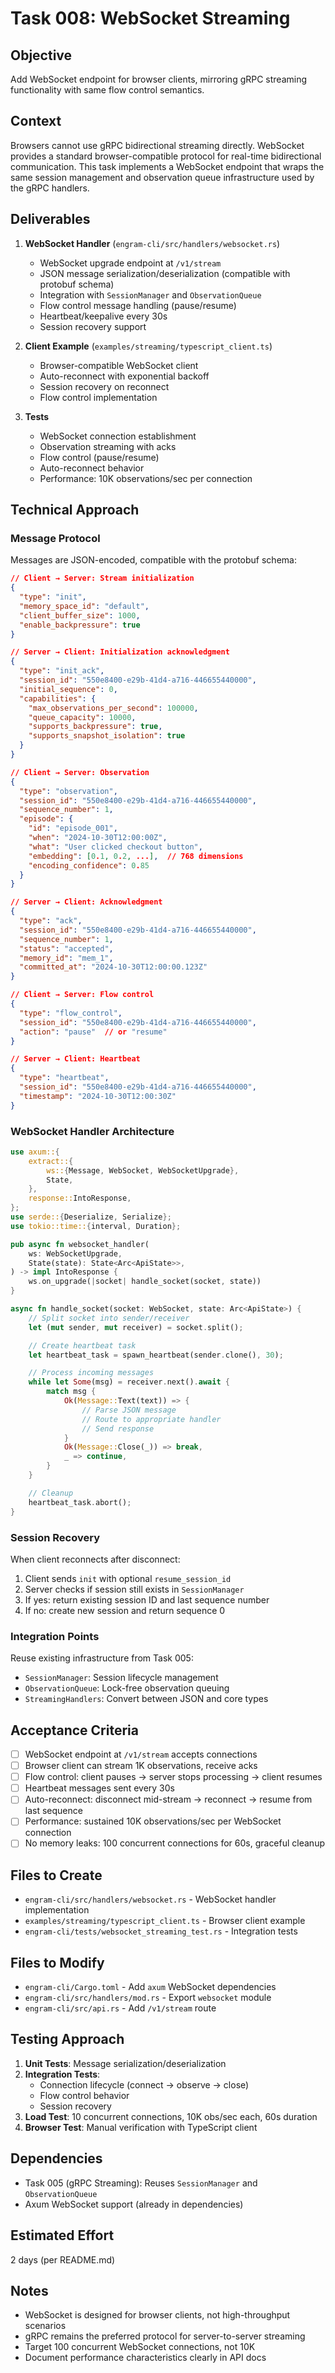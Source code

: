 # Task 008: WebSocket Streaming

## Objective

Add WebSocket endpoint for browser clients, mirroring gRPC streaming functionality with same flow control semantics.

## Context

Browsers cannot use gRPC bidirectional streaming directly. WebSocket provides a standard browser-compatible protocol for real-time bidirectional communication. This task implements a WebSocket endpoint that wraps the same session management and observation queue infrastructure used by the gRPC handlers.

## Deliverables

1. **WebSocket Handler** (`engram-cli/src/handlers/websocket.rs`)
   - WebSocket upgrade endpoint at `/v1/stream`
   - JSON message serialization/deserialization (compatible with protobuf schema)
   - Integration with `SessionManager` and `ObservationQueue`
   - Flow control message handling (pause/resume)
   - Heartbeat/keepalive every 30s
   - Session recovery support

2. **Client Example** (`examples/streaming/typescript_client.ts`)
   - Browser-compatible WebSocket client
   - Auto-reconnect with exponential backoff
   - Session recovery on reconnect
   - Flow control implementation

3. **Tests**
   - WebSocket connection establishment
   - Observation streaming with acks
   - Flow control (pause/resume)
   - Auto-reconnect behavior
   - Performance: 10K observations/sec per connection

## Technical Approach

### Message Protocol

Messages are JSON-encoded, compatible with the protobuf schema:

```json
// Client → Server: Stream initialization
{
  "type": "init",
  "memory_space_id": "default",
  "client_buffer_size": 1000,
  "enable_backpressure": true
}

// Server → Client: Initialization acknowledgment
{
  "type": "init_ack",
  "session_id": "550e8400-e29b-41d4-a716-446655440000",
  "initial_sequence": 0,
  "capabilities": {
    "max_observations_per_second": 100000,
    "queue_capacity": 10000,
    "supports_backpressure": true,
    "supports_snapshot_isolation": true
  }
}

// Client → Server: Observation
{
  "type": "observation",
  "session_id": "550e8400-e29b-41d4-a716-446655440000",
  "sequence_number": 1,
  "episode": {
    "id": "episode_001",
    "when": "2024-10-30T12:00:00Z",
    "what": "User clicked checkout button",
    "embedding": [0.1, 0.2, ...],  // 768 dimensions
    "encoding_confidence": 0.85
  }
}

// Server → Client: Acknowledgment
{
  "type": "ack",
  "session_id": "550e8400-e29b-41d4-a716-446655440000",
  "sequence_number": 1,
  "status": "accepted",
  "memory_id": "mem_1",
  "committed_at": "2024-10-30T12:00:00.123Z"
}

// Client → Server: Flow control
{
  "type": "flow_control",
  "session_id": "550e8400-e29b-41d4-a716-446655440000",
  "action": "pause"  // or "resume"
}

// Server → Client: Heartbeat
{
  "type": "heartbeat",
  "session_id": "550e8400-e29b-41d4-a716-446655440000",
  "timestamp": "2024-10-30T12:00:30Z"
}
```

### WebSocket Handler Architecture

```rust
use axum::{
    extract::{
        ws::{Message, WebSocket, WebSocketUpgrade},
        State,
    },
    response::IntoResponse,
};
use serde::{Deserialize, Serialize};
use tokio::time::{interval, Duration};

pub async fn websocket_handler(
    ws: WebSocketUpgrade,
    State(state): State<Arc<ApiState>>,
) -> impl IntoResponse {
    ws.on_upgrade(|socket| handle_socket(socket, state))
}

async fn handle_socket(socket: WebSocket, state: Arc<ApiState>) {
    // Split socket into sender/receiver
    let (mut sender, mut receiver) = socket.split();

    // Create heartbeat task
    let heartbeat_task = spawn_heartbeat(sender.clone(), 30);

    // Process incoming messages
    while let Some(msg) = receiver.next().await {
        match msg {
            Ok(Message::Text(text)) => {
                // Parse JSON message
                // Route to appropriate handler
                // Send response
            }
            Ok(Message::Close(_)) => break,
            _ => continue,
        }
    }

    // Cleanup
    heartbeat_task.abort();
}
```

### Session Recovery

When client reconnects after disconnect:

1. Client sends `init` with optional `resume_session_id`
2. Server checks if session still exists in `SessionManager`
3. If yes: return existing session ID and last sequence number
4. If no: create new session and return sequence 0

### Integration Points

Reuse existing infrastructure from Task 005:
- `SessionManager`: Session lifecycle management
- `ObservationQueue`: Lock-free observation queuing
- `StreamingHandlers`: Convert between JSON and core types

## Acceptance Criteria

- [ ] WebSocket endpoint at `/v1/stream` accepts connections
- [ ] Browser client can stream 1K observations, receive acks
- [ ] Flow control: client pauses → server stops processing → client resumes
- [ ] Heartbeat messages sent every 30s
- [ ] Auto-reconnect: disconnect mid-stream → reconnect → resume from last sequence
- [ ] Performance: sustained 10K observations/sec per WebSocket connection
- [ ] No memory leaks: 100 concurrent connections for 60s, graceful cleanup

## Files to Create

- `engram-cli/src/handlers/websocket.rs` - WebSocket handler implementation
- `examples/streaming/typescript_client.ts` - Browser client example
- `engram-cli/tests/websocket_streaming_test.rs` - Integration tests

## Files to Modify

- `engram-cli/Cargo.toml` - Add `axum` WebSocket dependencies
- `engram-cli/src/handlers/mod.rs` - Export `websocket` module
- `engram-cli/src/api.rs` - Add `/v1/stream` route

## Testing Approach

1. **Unit Tests**: Message serialization/deserialization
2. **Integration Tests**:
   - Connection lifecycle (connect → observe → close)
   - Flow control behavior
   - Session recovery
3. **Load Test**: 10 concurrent connections, 10K obs/sec each, 60s duration
4. **Browser Test**: Manual verification with TypeScript client

## Dependencies

- Task 005 (gRPC Streaming): Reuses `SessionManager` and `ObservationQueue`
- Axum WebSocket support (already in dependencies)

## Estimated Effort

2 days (per README.md)

## Notes

- WebSocket is designed for browser clients, not high-throughput scenarios
- gRPC remains the preferred protocol for server-to-server streaming
- Target 100 concurrent WebSocket connections, not 10K
- Document performance characteristics clearly in API docs
